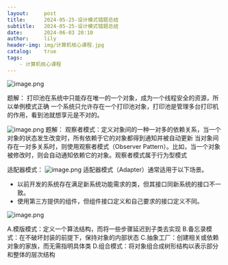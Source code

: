 ```yaml
---
layout:     post
title:      2024-05-25-设计模式错题总结
subtitle:   2024-05-25-设计模式错题总结
date:       2024-06-03 20:10
author:     lily
header-img: img/计算机核心课程.jpg
catalog:    true
tags:
    - 计算机核心课程
---
```

![image.png](https://cdn.nlark.com/yuque/0/2024/png/1238904/1715852060411-d4e6efc9-be86-4137-a6d7-e4bccf9cfe4c.png#averageHue=%23fbf6f4&clientId=u9142031b-c225-4&from=paste&height=315&id=u955e126b&originHeight=473&originWidth=1448&originalType=binary&ratio=1.5&rotation=0&showTitle=false&size=54280&status=done&style=none&taskId=uc3d91f18-6b1c-45da-8984-151ba0f4d4f&title=&width=965.3333333333334)

题解：
打印池在系统中只能存在唯一的一个对象，成为一个线程安全的资源，所以单例模式正确
一个系统只允许存在一个打印池对象，打印池是管理多台打印机的作用，看到池就想享元是不对的。

![image.png](https://cdn.nlark.com/yuque/0/2024/png/1238904/1715852105902-9b3935c2-49fa-4891-8cb9-1e563c89a079.png#averageHue=%23f9f6f4&clientId=u9142031b-c225-4&from=paste&height=335&id=u14efa1c4&originHeight=503&originWidth=1367&originalType=binary&ratio=1.5&rotation=0&showTitle=false&size=60471&status=done&style=none&taskId=u246a5910-f94a-4917-bff0-4b2663db414&title=&width=911.3333333333334)
题解：
观察者模式：定义对象间的一种一对多的依赖关系，当一个对象的状态发生改变时，所有依赖于它的对象都得到通知并被自动更新
当对象间存在一对多关系时，则使用观察者模式（Observer Pattern）。比如，当一个对象被修改时，则会自动通知依赖它的对象。观察者模式属于行为型模式

适配器模式：
![image.png](https://cdn.nlark.com/yuque/0/2024/png/1238904/1715852265915-891cc417-052c-44ce-ad3d-cf406c12e9fb.png#averageHue=%23faf6f5&clientId=u9142031b-c225-4&from=paste&height=322&id=u8d87a12f&originHeight=483&originWidth=1140&originalType=binary&ratio=1.5&rotation=0&showTitle=false&size=48999&status=done&style=none&taskId=u07e9c781-48e8-4da7-8b1c-e6c77c70b59&title=&width=760)
适配器模式（Adapter）通常适用于以下场景。

-  以前开发的系统存在满足新系统功能需求的类，但其接口同新系统的接口不一致。 
-  使用第三方提供的组件，但组件接口定义和自己要求的接口定义不同。


![image.png](https://cdn.nlark.com/yuque/0/2024/png/1238904/1715852572518-05aee1f2-6d0c-45dd-8699-fd5c09559947.png#averageHue=%23faf5f3&clientId=u9142031b-c225-4&from=paste&height=284&id=u5f7af9d3&originHeight=426&originWidth=890&originalType=binary&ratio=1.5&rotation=0&showTitle=false&size=41030&status=done&style=none&taskId=u6fbb9db5-31f8-4f0f-aec8-83b6acf331d&title=&width=593.3333333333334)

A.模版模式：定义一个算法结构，而将一些步骤延迟到子类去实现
B.备忘录模式：在不破坏封装的前提下，保持对象的内部状态
C.抽象工厂：创建相关或依赖对象的家族，而无需指明具体类
D.组合模式：将对象组合成树形结构以表示部分和整体的层次结构


